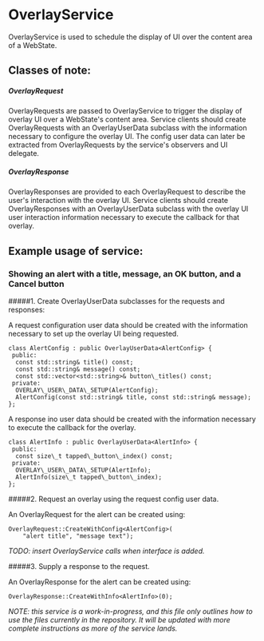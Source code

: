 # OverlayService

OverlayService is used to schedule the display of UI over the content area of a
WebState.

## Classes of note:

##### OverlayRequest

OverlayRequests are passed to OverlayService to trigger the display of overlay
UI over a WebState's content area.  Service clients should create
OverlayRequests with an OverlayUserData subclass with the information necessary
to configure the overlay UI.  The config user data can later be extracted from
OverlayRequests by the service's observers and UI delegate.

##### OverlayResponse

OverlayResponses are provided to each OverlayRequest to describe the user's
interaction with the overlay UI.  Service clients should create OverlayResponses
with an OverlayUserData subclass with the overlay UI user interaction
information necessary to execute the callback for that overlay.

## Example usage of service:

### Showing an alert with a title, message, an OK button, and a Cancel button

#####1. Create OverlayUserData subclasses for the requests and responses:

A request configuration user data should be created with the information
necessary to set up the overlay UI being requested.

    class AlertConfig : public OverlayUserData<AlertConfig> {
     public:
      const std::string& title() const;
      const std::string& message() const;
      const std::vector<std::string>& button\_titles() const;
     private:
      OVERLAY\_USER\_DATA\_SETUP(AlertConfig);
      AlertConfig(const std::string& title, const std::string& message);
    };

A response ino user data should be created with the information necessary to
execute the callback for the overlay.

    class AlertInfo : public OverlayUserData<AlertInfo> {
     public:
      const size\_t tapped\_button\_index() const;
     private:
      OVERLAY\_USER\_DATA\_SETUP(AlertInfo);
      AlertInfo(size\_t tapped\_button\_index);
    };

#####2. Request an overlay using the request config user data.

An OverlayRequest for the alert can be created using:

    OverlayRequest::CreateWithConfig<AlertConfig>(
        "alert title", "message text");

*TODO: insert OverlayService calls when interface is added.*

#####3. Supply a response to the request.

An OverlayResponse for the alert can be created using:

    OverlayResponse::CreateWithInfo<AlertInfo>(0);


*NOTE: this service is a work-in-progress, and this file only outlines how to
use the files currently in the repository.  It will be updated with more
complete instructions as more of the service lands.*
